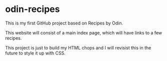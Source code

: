 # odin-recipes
This is my first GitHub project based on Recipes by Odin.

This website will consist of a main index page, which will have links to a few recipes.

This project is just to build my HTML chops and I will revisist this in the future to style it up with CSS.

